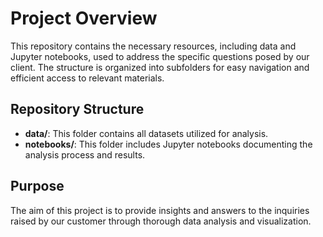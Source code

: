 # Project Overview

This repository contains the necessary resources, including data and Jupyter notebooks, used to address the specific questions posed by our client. The structure is organized into subfolders for easy navigation and efficient access to relevant materials.

## Repository Structure

- **data/**: This folder contains all datasets utilized for analysis.
- **notebooks/**: This folder includes Jupyter notebooks documenting the analysis process and results.

## Purpose

The aim of this project is to provide insights and answers to the inquiries raised by our customer through thorough data analysis and visualization.
